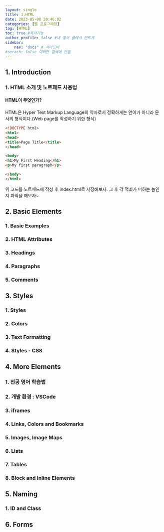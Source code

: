 ```yaml
---
layout: single
title: 1.HTML
date: 2023-05-08 20:46:02
categories: [웹 프로그래밍]
tag: [HTML]
toc: true #목차기능
author_profile: false #내 정보 글에서 안뜨게
sidebar:
    nav: "docs" # 사이드바
#serach: false 이러면 검색에 안뜸
---
```


 
## 1. Introduction
### 1. HTML 소개 및 노트패드 사용법
#### HTML이 무엇인가?
HTML은 Hyper Text Markup Language의 약자로서 정확하게는 언어가 아니라 문서의 형식이다.(Web page를 작성하기 위한 형식)

```html
<!DOCTYPE html>
<html>
<head>
<title>Page Title</title>
</head>

<body>
<h1>My First Heading</h1>
<p>My first paragraph</p>

</body>
</html>
```

위 코드를 노트패드에 작성 후 index.html로 저장해보자. 그 후 각 꺽쇠가 머하는 놈인지 파악을 해보자~

## 2. Basic Elements
### 1. Basic Examples


### 2. HTML Attributes
### 3. Headings
### 4. Paragraphs
### 5. Comments

## 3. Styles
### 1. Styles
### 2. Colors
### 3. Text Formatting
### 4. Styles - CSS

## 4. More Elements
### 1. 전공 영어 학습법
### 2. 개발 환경 : VSCode
### 3. iframes
### 4. Links, Colors and Bookmarks
### 5. Images, Image Maps
### 6. Lists
### 7. Tables
### 8. Block and Inline Elements

## 5. Naming
### 1. ID and Class

## 6. Forms
